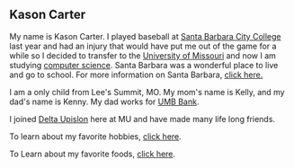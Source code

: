 ## Kason Carter

My name is Kason Carter. I played baseball at [Santa Barbara City College](https://www.sbcc.edu) last year and had an injury that would have put me out of the game for a while so I decided to transfer to the [University of Missouri](https://missouri.edu) and now I am studying [computer science](codeexample.md). Santa Barbara was a wonderful place to live and go to school. For more information on Santa Barbara, [click here.](SantaBarbara.md)

I am a only child from Lee's Summit, MO.  My mom's name is Kelly, and my dad's name is Kenny.  My dad works for [UMB Bank](www.umb.com). 

I  joined [Delta Upislon](frat.md) here at MU and have made many life long friends.

To learn about my favorite hobbies, [click here](Hobbies.md).

To Learn about my favorite foods, [click here](FavoriteFoods.md).


